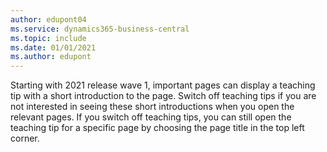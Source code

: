 ```yaml
---
author: edupont04
ms.service: dynamics365-business-central
ms.topic: include
ms.date: 01/01/2021
ms.author: edupont
---
```

Starting with 2021 release wave 1, important pages can display a teaching tip with a short introduction to the page. Switch off teaching tips if you are not interested in seeing these short introductions when you open the relevant pages. If you switch off teaching tips, you can still open the teaching tip for a specific page by choosing the page title in the top left corner.  
